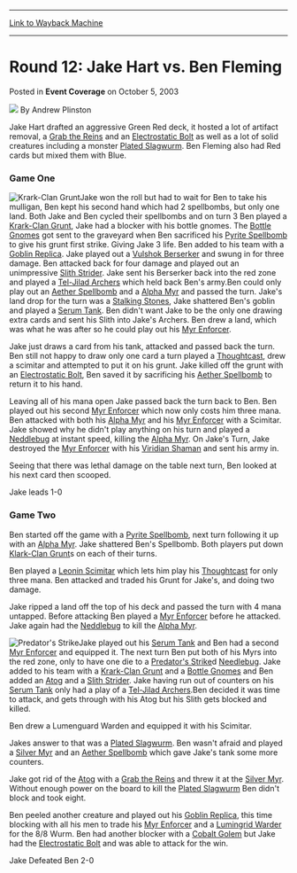 
---
[Link to Wayback Machine](https://web.archive.org/web/20211021152352/https://magic.wizards.com/en/articles/archive/event-coverage/round-12-jake-hart-vs-ben-fleming-2003-10-05)

[_metadata_:author]:- "Andrew Plinston"
[_metadata_:description]:- "Jake Hart drafted an aggressive Green Red deck, it hosted a lot of artifact removal, a Grab the Reins and an Electrostatic Bolt as well as a lot of solid creatures including a monster Plated Slagwurm. Ben Fleming also had Red cards but mixed them with Blue.Game OneJake won the roll but had to wait for Ben to take his mulligan, Ben kept his second hand which had 2 spellbombs,"
[_metadata_:generator]:- "Drupal 7 (http://drupal.org)"
[_metadata_:node]:- "787611"
[_metadata_:publish_date]:- "2003-10-05"
[_metadata_:source]:- "div-main-content"
[_metadata_:title]:- "Round 12: Jake Hart vs. Ben Fleming"
[_metadata_:wayback_capture_timestamp]:- "2021-10-21 15:23:52"
[_metadata_:wayback_raw_url]:- "https://web.archive.org/web/20211021152352id_/https://magic.wizards.com/en/articles/archive/event-coverage/round-12-jake-hart-vs-ben-fleming-2003-10-05"
[_metadata_:wayback_url]:- "https://magic.wizards.com/en/articles/archive/event-coverage/round-12-jake-hart-vs-ben-fleming-2003-10-05"
---


Round 12: Jake Hart vs. Ben Fleming
===================================



 Posted in **Event Coverage**
 on October 5, 2003 






![](https://media.magic.wizards.com/styles/auth_small/public/generic-avatar-150_664.png)
By Andrew Plinston











Jake Hart drafted an aggressive Green Red deck, it hosted a lot of artifact removal, a [Grab the Reins](https://gatherer.wizards.com/Pages/Card/Details.aspx?name=Grab+the+Reins) and an [Electrostatic Bolt](https://gatherer.wizards.com/Pages/Card/Details.aspx?name=Electrostatic+Bolt) as well as a lot of solid creatures including a monster [Plated Slagwurm](https://gatherer.wizards.com/Pages/Card/Details.aspx?name=Plated+Slagwurm). Ben Fleming also had Red cards but mixed them with Blue.

### Game One

![Krark-Clan Grunt](http://gatherer.wizards.com/Handlers/Image.ashx?type=card&name=Krark-Clan+Grunt)Jake won the roll but had to wait for Ben to take his mulligan, Ben kept his second hand which had 2 spellbombs, but only one land. Both Jake and Ben cycled their spellbombs and on turn 3 Ben played a [Krark-Clan Grunt](https://gatherer.wizards.com/Pages/Card/Details.aspx?name=Krark-Clan+Grunt), Jake had a blocker with his bottle gnomes. The [Bottle Gnomes](https://gatherer.wizards.com/Pages/Card/Details.aspx?name=Bottle+Gnomes) got sent to the graveyard when Ben sacrificed his [Pyrite Spellbomb](https://gatherer.wizards.com/Pages/Card/Details.aspx?name=Pyrite+Spellbomb) to give his grunt first strike. Giving Jake 3 life. Ben added to his team with a [Goblin Replica](https://gatherer.wizards.com/Pages/Card/Details.aspx?name=Goblin+Replica). Jake played out a [Vulshok Berserker](https://gatherer.wizards.com/Pages/Card/Details.aspx?name=Vulshok+Berserker) and swung in for three damage. Ben attacked back for four damage and played out an unimpressive [Slith Strider](https://gatherer.wizards.com/Pages/Card/Details.aspx?name=Slith+Strider). Jake sent his Berserker back into the red zone and played a [Tel-Jilad Archers](https://gatherer.wizards.com/Pages/Card/Details.aspx?name=Tel-Jilad+Archers) which held back Ben's army.Ben could only play out an [Aether Spellbomb](https://gatherer.wizards.com/Pages/Card/Details.aspx?name=Aether+Spellbomb) and a [Alpha Myr](https://gatherer.wizards.com/Pages/Card/Details.aspx?name=Alpha+Myr) and passed the turn. Jake's land drop for the turn was a [Stalking Stones](https://gatherer.wizards.com/Pages/Card/Details.aspx?name=Stalking+Stones), Jake shattered Ben's goblin and played a [Serum Tank](https://gatherer.wizards.com/Pages/Card/Details.aspx?name=Serum+Tank). Ben didn't want Jake to be the only one drawing extra cards and sent his Slith into Jake's Archers. Ben drew a land, which was what he was after so he could play out his [Myr Enforcer](https://gatherer.wizards.com/Pages/Card/Details.aspx?name=Myr+Enforcer). 

Jake just draws a card from his tank, attacked and passed back the turn. Ben still not happy to draw only one card a turn played a [Thoughtcast](https://gatherer.wizards.com/Pages/Card/Details.aspx?name=Thoughtcast), drew a scimitar and attempted to put it on his grunt. Jake killed off the grunt with an [Electrostatic Bolt](https://gatherer.wizards.com/Pages/Card/Details.aspx?name=Electrostatic+Bolt), Ben saved it by sacrificing his [Aether Spellbomb](https://gatherer.wizards.com/Pages/Card/Details.aspx?name=Aether+Spellbomb) to return it to his hand. 

Leaving all of his mana open Jake passed back the turn back to Ben. Ben played out his second [Myr Enforcer](https://gatherer.wizards.com/Pages/Card/Details.aspx?name=Myr+Enforcer) which now only costs him three mana. Ben attacked with both his [Alpha Myr](https://gatherer.wizards.com/Pages/Card/Details.aspx?name=Alpha+Myr) and his [Myr Enforcer](https://gatherer.wizards.com/Pages/Card/Details.aspx?name=Myr+Enforcer) with a Scimitar. Jake showed why he didn't play anything on his turn and played a [Neddlebug](https://gatherer.wizards.com/Pages/Card/Details.aspx?name=Neddlebug) at instant speed, killing the [Alpha Myr](https://gatherer.wizards.com/Pages/Card/Details.aspx?name=Alpha+Myr). On Jake's Turn, Jake destroyed the [Myr Enforcer](https://gatherer.wizards.com/Pages/Card/Details.aspx?name=Myr+Enforcer) with his [Viridian Shaman](https://gatherer.wizards.com/Pages/Card/Details.aspx?name=Viridian+Shaman) and sent his army in.

Seeing that there was lethal damage on the table next turn, Ben looked at his next card then scooped.

Jake leads 1-0

### Game Two

Ben started off the game with a [Pyrite Spellbomb](https://gatherer.wizards.com/Pages/Card/Details.aspx?name=Pyrite+Spellbomb), next turn following it up with an [Alpha Myr](https://gatherer.wizards.com/Pages/Card/Details.aspx?name=Alpha+Myr). Jake shattered Ben's Spellbomb. Both players put down [Klark-Clan Grunt](https://gatherer.wizards.com/Pages/Card/Details.aspx?name=Klark-Clan+Grunt)s on each of their turns.

Ben played a [Leonin Scimitar](https://gatherer.wizards.com/Pages/Card/Details.aspx?name=Leonin+Scimitar) which lets him play his [Thoughtcast](https://gatherer.wizards.com/Pages/Card/Details.aspx?name=Thoughtcast) for only three mana. Ben attacked and traded his Grunt for Jake's, and doing two damage.

Jake ripped a land off the top of his deck and passed the turn with 4 mana untapped. Before attacking Ben played a [Myr Enforcer](https://gatherer.wizards.com/Pages/Card/Details.aspx?name=Myr+Enforcer) before he attacked. Jake again had the [Neddlebug](https://gatherer.wizards.com/Pages/Card/Details.aspx?name=Neddlebug) to kill the [Alpha Myr](https://gatherer.wizards.com/Pages/Card/Details.aspx?name=Alpha+Myr).

![Predator's Strike](http://gatherer.wizards.com/Handlers/Image.ashx?type=card&name=Predator%27s+Strike)Jake played out his [Serum Tank](https://gatherer.wizards.com/Pages/Card/Details.aspx?name=Serum+Tank) and Ben had a second [Myr Enforcer](https://gatherer.wizards.com/Pages/Card/Details.aspx?name=Myr+Enforcer) and equipped it. The next turn Ben put both of his Myrs into the red zone, only to have one die to a [Predator's Strike](https://gatherer.wizards.com/Pages/Card/Details.aspx?name=Predator%27s+Strike)d [Needlebug](https://gatherer.wizards.com/Pages/Card/Details.aspx?name=Needlebug). Jake added to his team with a [Krark-Clan Grunt](https://gatherer.wizards.com/Pages/Card/Details.aspx?name=Krark-Clan+Grunt) and a [Bottle Gnomes](https://gatherer.wizards.com/Pages/Card/Details.aspx?name=Bottle+Gnomes) and Ben added an [Atog](https://gatherer.wizards.com/Pages/Card/Details.aspx?name=Atog) and a [Slith Strider](https://gatherer.wizards.com/Pages/Card/Details.aspx?name=Slith+Strider). Jake having run out of counters on his [Serum Tank](https://gatherer.wizards.com/Pages/Card/Details.aspx?name=Serum+Tank) only had a play of a [Tel-Jilad Archers](https://gatherer.wizards.com/Pages/Card/Details.aspx?name=Tel-Jilad+Archers).Ben decided it was time to attack, and gets through with his Atog but his Slith gets blocked and killed.

Ben drew a Lumenguard Warden and equipped it with his Scimitar.

Jakes answer to that was a [Plated Slagwurm](https://gatherer.wizards.com/Pages/Card/Details.aspx?name=Plated+Slagwurm). Ben wasn't afraid and played a [Silver Myr](https://gatherer.wizards.com/Pages/Card/Details.aspx?name=Silver+Myr) and an [Aether Spellbomb](https://gatherer.wizards.com/Pages/Card/Details.aspx?name=Aether+Spellbomb) which gave Jake's tank some more counters.

Jake got rid of the [Atog](https://gatherer.wizards.com/Pages/Card/Details.aspx?name=Atog) with a [Grab the Reins](https://gatherer.wizards.com/Pages/Card/Details.aspx?name=Grab+the+Reins) and threw it at the [Silver Myr](https://gatherer.wizards.com/Pages/Card/Details.aspx?name=Silver+Myr). Without enough power on the board to kill the [Plated Slagwurm](https://gatherer.wizards.com/Pages/Card/Details.aspx?name=Plated+Slagwurm) Ben didn't block and took eight.

Ben peeled another creature and played out his [Goblin Replica](https://gatherer.wizards.com/Pages/Card/Details.aspx?name=Goblin+Replica), this time blocking with all his men to trade his [Myr Enforcer](https://gatherer.wizards.com/Pages/Card/Details.aspx?name=Myr+Enforcer) and a [Lumingrid Warder](https://gatherer.wizards.com/Pages/Card/Details.aspx?name=Lumingrid+Warder) for the 8/8 Wurm. Ben had another blocker with a [Cobalt Golem](https://gatherer.wizards.com/Pages/Card/Details.aspx?name=Cobalt+Golem) but Jake had the [Electrostatic Bolt](https://gatherer.wizards.com/Pages/Card/Details.aspx?name=Electrostatic+Bolt) and was able to attack for the win.

Jake Defeated Ben 2-0







